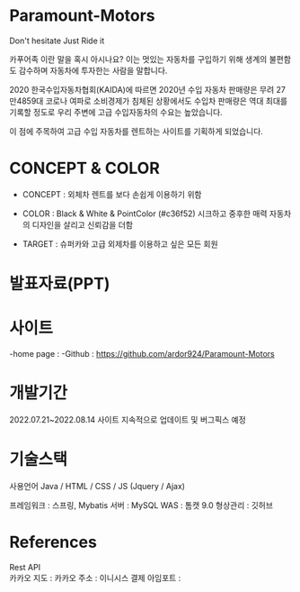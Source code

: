 # Paramount-Motors 
Don't hesitate
Just Ride it

카푸어족 이란 말을 혹시 아시나요?
이는 멋있는 자동차를 구입하기 위해 생계의 불편함도 감수하며 자동차에 투자한는 사람을 말합니다.

2020 한국수입자동차협회(KAIDA)에 따르면 2020년 수입 자동차 판매량은 무려 27만4859대 
코로나 여파로 소비경제가 침체된 상황에서도 수입차 판매량은 역대 최대를 기록할 정도로
우리 주변에 고급 수입자동차의 수요는 높았습니다.

이 점에 주목하여 고급 수입 자동차를 렌트하는 사이트를 기획하게 되었습니다.

# CONCEPT & COLOR

- CONCEPT :
외체차 렌트를 보다 손쉽게 
이용하기 위함 

- COLOR :
Black & White 
& PointColor (#c36f52) 
시크하고 중후한 매력
자동차의 디자인을 살리고 신뢰감을 더함

- TARGET :
슈퍼카와 고급 외제차를 이용하고 싶은 모든 회원

# 발표자료(PPT)


# 사이트
-home page : 
-Github : https://github.com/ardor924/Paramount-Motors

# 개발기간
2022.07.21~2022.08.14
사이트 지속적으로 업데이트 및 버그픽스 예정

# 기술스택

사용언어 
Java / HTML / CSS / JS (Jquery / Ajax)

프레임워크 : 스프링, Mybatis
서버 : MySQL
WAS : 톰캣 9.0
형상관리 : 깃허브

# References
Rest API  
카카오 지도  :
카카오 주소  :
이니시스 결제 아임포트  :

